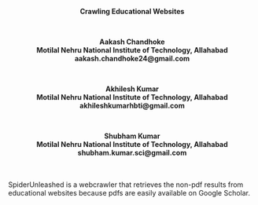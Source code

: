 <p><b><center>Crawling Educational Websites</center></b></p><br/>
  <p><b><center>Aakash Chandhoke<br> Motilal Nehru National Institute of Technology, Allahabad <br/>   aakash.chandhoke24@gmail.com</center></b></p><br/>
  <p><b><center>Akhilesh Kumar<br/> Motilal Nehru National Institute of Technology, Allahabad <br/>    akhileshkumarhbti@gmail.com</center></b></p><br/>   
  <p><b><center>Shubham Kumar<br/> Motilal Nehru National Institute of Technology, Allahabad <br/>    shubham.kumar.sci@gmail.com</center></b></p><br/><br/>
SpiderUnleashed is a webcrawler that retrieves the non-pdf results from educational websites because pdfs are easily available on Google Scholar.
